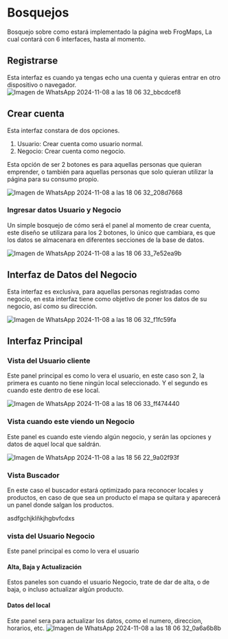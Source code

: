 # Bosquejos

Bosquejo sobre como estará implementado la página web FrogMaps, La cual contará con 6 interfaces, hasta al momento.

## Registrarse
Esta interfaz es cuando ya tengas echo una cuenta y quieras entrar en otro dispositivo o navegador.
![Imagen de WhatsApp 2024-11-08 a las 18 06 32_bbcdcef8](https://github.com/user-attachments/assets/f2ddf793-501f-4a75-860e-47e25a7fb263)


## Crear cuenta

Esta interfaz constara de dos opciones.

1. Usuario: Crear cuenta como usuario normal.
2. Negocio: Crear cuenta como negocio.

Esta opción de ser 2 botones es para aquellas personas que quieran emprender, o también para aquellas personas que solo quieran utilizar la página para su consumo propio.


![Imagen de WhatsApp 2024-11-08 a las 18 06 32_208d7668](https://github.com/user-attachments/assets/89507ea6-1b87-4b7f-b238-1d8a0fbee66b)



### Ingresar datos Usuario y Negocio
Un simple bosquejo de cómo será el panel al momento de crear cuenta, este diseño se utilizara para los 2 botones, lo único que cambiara, es que los datos se almacenara en diferentes secciones de la base de datos.

![Imagen de WhatsApp 2024-11-08 a las 18 06 33_7e52ea9b](https://github.com/user-attachments/assets/5c6bf3fd-fe92-473c-b286-90e9e9f98146)

## Interfaz de Datos del Negocio
Esta interfaz es exclusiva, para aquellas personas registradas como negocio, en esta interfaz tiene como objetivo de poner los datos de su negocio, así como su dirección.

![Imagen de WhatsApp 2024-11-08 a las 18 06 32_f1fc59fa](https://github.com/user-attachments/assets/6956de2e-518b-4bf7-9726-7c1dd77b9bbf)

## Interfaz Principal

### Vista del Usuario cliente
Este panel principal es como lo vera el usuario, en este caso son 2, la primera es cuanto no tiene ningún local seleccionado.
Y el segundo es cuando este dentro de ese local.


![Imagen de WhatsApp 2024-11-08 a las 18 06 33_ff474440](https://github.com/user-attachments/assets/142ecbcc-acc4-4e1f-90e8-ece4f9eb6d3b)

### Vista cuando este viendo un Negocio
Este panel  es cuando este viendo algún negocio, y serán las opciones y datos de aquel local que saldrán.

![Imagen de WhatsApp 2024-11-08 a las 18 56 22_9a02f93f](https://github.com/user-attachments/assets/2e9d82ea-c205-4ac3-b796-b517506666ae)



### Vista Buscador
En este caso el buscador estará optimizado para reconocer locales y productos, en caso de que sea un producto el mapa se quitara y aparecerá un panel donde salgan los productos.


asdfgchjklñkjhgbvfcdxs 



### vista del Usuario Negocio
Este panel principal es como lo vera el usuario

#### Alta, Baja y Actualización
Estos paneles son cuando el usuario Negocio, trate de dar de alta, o de baja, o incluso actualizar algún producto.


#### Datos del local

Este panel sera para actualizar los datos, como el numero, direccion, horarios, etc.
![Imagen de WhatsApp 2024-11-08 a las 18 06 32_0a6a6b8b](https://github.com/user-attachments/assets/e5e702ba-da56-47ef-bce0-f1db73a5fde1)


